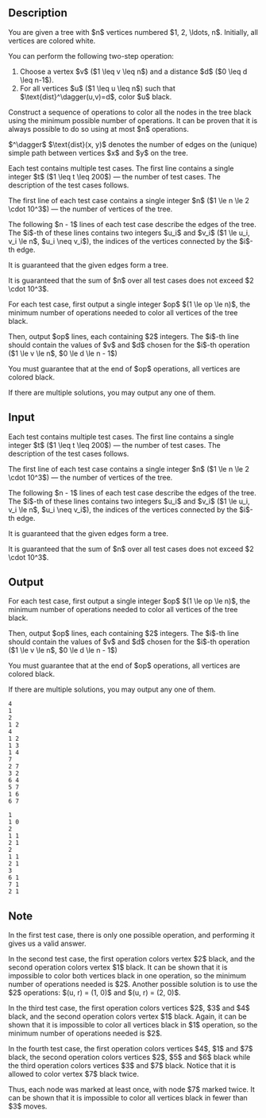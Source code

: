 ## Description

<div><p>You are given a tree with $n$ vertices numbered $1, 2, \ldots, n$. Initially, all vertices are colored white.</p><p>You can perform the following two-step operation: </p><ol> <li> Choose a vertex $v$ ($1 \leq v \leq n$) and a distance $d$ ($0 \leq d \leq n-1$). </li><li> For all vertices $u$ ($1 \leq u \leq n$) such that $\text{dist}^\dagger(u,v)=d$, color $u$ black. </li></ol><p>Construct a sequence of operations to color all the nodes in the tree black using the minimum possible number of operations. It can be proven that it is always possible to do so using at most $n$ operations.</p><p>$^\dagger$ $\text{dist}(x, y)$ denotes the number of edges on the (unique) simple path between vertices $x$ and $y$ on the tree.</p></div><div class="input-specification"><p>Each test contains multiple test cases. The first line contains a single integer $t$ ($1 \leq t \leq 200$)&nbsp;— the number of test cases. The description of the test cases follows.</p><p>The first line of each test case contains a single integer $n$ ($1 \le n \le 2 \cdot 10^3$)&nbsp;— the number of vertices of the tree.</p><p>The following $n - 1$ lines of each test case describe the edges of the tree. The $i$-th of these lines contains two integers $u_i$ and $v_i$ ($1 \le u_i, v_i \le n$, $u_i \neq v_i$), the indices of the vertices connected by the $i$-th edge.</p><p>It is guaranteed that the given edges form a tree.</p><p>It is guaranteed that the sum of $n$ over all test cases does not exceed $2 \cdot 10^3$.</p></div><div class="output-specification"><p>For each test case, first output a single integer $op$&nbsp;$(1 \le op \le n)$, the minimum number of operations needed to color all vertices of the tree black.</p><p>Then, output $op$ lines, each containing $2$ integers. The $i$-th line should contain the values of $v$ and $d$ chosen for the $i$-th operation ($1 \le v \le n$, $0 \le d \le n - 1$)</p><p>You must guarantee that at the end of $op$ operations, all vertices are colored black.</p><p>If there are multiple solutions, you may output any one of them.</p></div>

## Input

<p>Each test contains multiple test cases. The first line contains a single integer $t$ ($1 \leq t \leq 200$)&nbsp;— the number of test cases. The description of the test cases follows.</p><p>The first line of each test case contains a single integer $n$ ($1 \le n \le 2 \cdot 10^3$)&nbsp;— the number of vertices of the tree.</p><p>The following $n - 1$ lines of each test case describe the edges of the tree. The $i$-th of these lines contains two integers $u_i$ and $v_i$ ($1 \le u_i, v_i \le n$, $u_i \neq v_i$), the indices of the vertices connected by the $i$-th edge.</p><p>It is guaranteed that the given edges form a tree.</p><p>It is guaranteed that the sum of $n$ over all test cases does not exceed $2 \cdot 10^3$.</p>

## Output

<p>For each test case, first output a single integer $op$&nbsp;$(1 \le op \le n)$, the minimum number of operations needed to color all vertices of the tree black.</p><p>Then, output $op$ lines, each containing $2$ integers. The $i$-th line should contain the values of $v$ and $d$ chosen for the $i$-th operation ($1 \le v \le n$, $0 \le d \le n - 1$)</p><p>You must guarantee that at the end of $op$ operations, all vertices are colored black.</p><p>If there are multiple solutions, you may output any one of them.</p>





```input1|2,5,6,7,8
4
1
2
1 2
4
1 2
1 3
1 4
7
2 7
3 2
6 4
5 7
1 6
6 7
```




```output1
1
1 0
2
1 1
2 1
2
1 1
2 1
3
6 1
7 1
2 1
```



## Note

<p>In the first test case, there is only one possible operation, and performing it gives us a valid answer.</p><p>In the second test case, the first operation colors vertex $2$ black, and the second operation colors vertex $1$ black. It can be shown that it is impossible to color both vertices black in one operation, so the minimum number of operations needed is $2$. Another possible solution is to use the $2$ operations: $(u, r) = (1, 0)$ and $(u, r) = (2, 0)$.</p><p>In the third test case, the first operation colors vertices $2$, $3$ and $4$ black, and the second operation colors vertex $1$ black. Again, it can be shown that it is impossible to color all vertices black in $1$ operation, so the minimum number of operations needed is $2$.</p><p>In the fourth test case, the first operation colors vertices $4$, $1$ and $7$ black, the second operation colors vertices $2$, $5$ and $6$ black while the third operation colors vertices $3$ and $7$ black. Notice that it is allowed to color vertex $7$ black twice.</p><p>Thus, each node was marked at least once, with node $7$ marked twice. It can be shown that it is impossible to color all vertices black in fewer than $3$ moves.</p>
